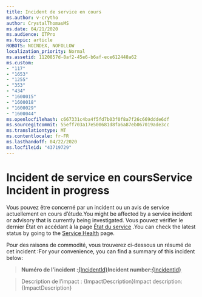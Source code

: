 ```yaml
---
title: Incident de service en cours
ms.author: v-crytho
author: CrystalThomasMS
ms.date: 04/21/2020
ms.audience: ITPro
ms.topic: article
ROBOTS: NOINDEX, NOFOLLOW
localization_priority: Normal
ms.assetid: 1120857d-8af2-45e6-b6af-ece612448a62
ms.custom:
- "117"
- "1653"
- "1255"
- "353"
- "434"
- "1600015"
- "1600018"
- "1600029"
- "1600044"
ms.openlocfilehash: c667331c4ba4f5fd7b03f0f8a7f26c669ddde6df
ms.sourcegitcommit: 55eff703a17e500681d8fa6a87eb067019ade3cc
ms.translationtype: MT
ms.contentlocale: fr-FR
ms.lasthandoff: 04/22/2020
ms.locfileid: "43719729"
---
```

# <a name="service-incident-in-progress"></a><span data-ttu-id="367a1-102">Incident de service en cours</span><span class="sxs-lookup"><span data-stu-id="367a1-102">Service Incident in progress</span></span>

<span data-ttu-id="367a1-103">Vous pouvez être concerné par un incident ou un avis de service actuellement en cours d’étude.</span><span class="sxs-lookup"><span data-stu-id="367a1-103">You might be affected by a service incident or advisory that is currently being investigated.</span></span> <span data-ttu-id="367a1-104">Vous pouvez vérifier le dernier État en accédant à la page [État du service](https://admin.microsoft.com/adminportal/home#/servicehealth) .</span><span class="sxs-lookup"><span data-stu-id="367a1-104">You can check the latest status by going to the [Service Health](https://admin.microsoft.com/adminportal/home#/servicehealth) page.</span></span>
  
<span data-ttu-id="367a1-105">Pour des raisons de commodité, vous trouverez ci-dessous un résumé de cet incident :</span><span class="sxs-lookup"><span data-stu-id="367a1-105">For your convenience, you can find a summary of this incident below:</span></span>
  
> <span data-ttu-id="367a1-106">**Numéro de l’incident :**[{IncidentId}](https://admin.microsoft.com/adminportal/home#/servicehealth)</span><span class="sxs-lookup"><span data-stu-id="367a1-106">**Incident number:**[{IncidentId}](https://admin.microsoft.com/adminportal/home#/servicehealth)</span></span>
    
> <span data-ttu-id="367a1-107">Description de l’impact : {ImpactDescription}</span><span class="sxs-lookup"><span data-stu-id="367a1-107">Impact description: {ImpactDescription}</span></span>

